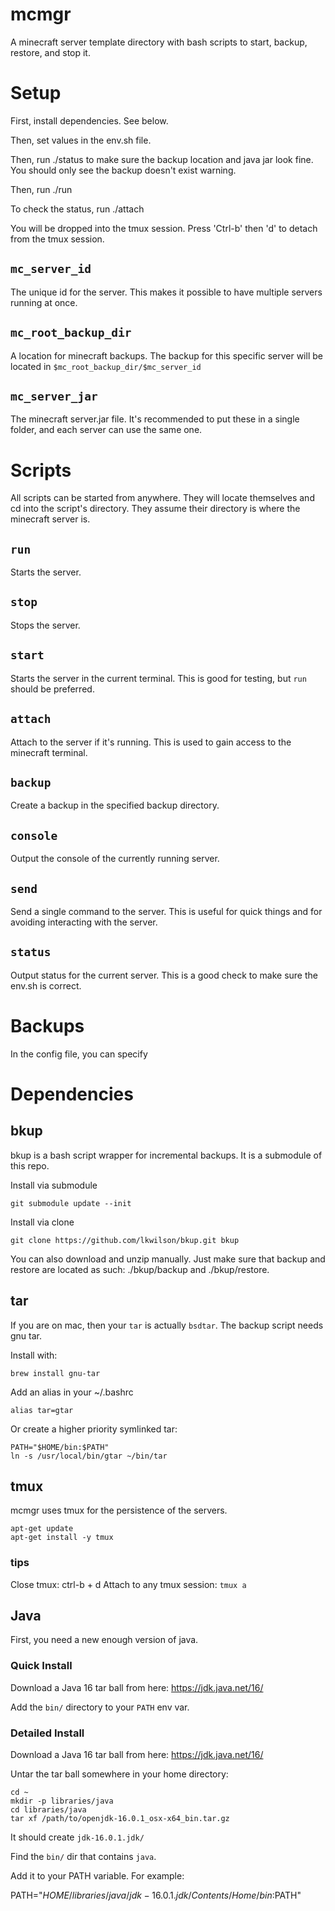 # mcmgr

A minecraft server template directory with bash scripts to start, backup, restore, and stop it.

# Setup

First, install dependencies. See below.

Then, set values in the env.sh file.

Then, run ./status to make sure the backup location and java jar look fine. You
should only see the backup doesn't exist warning.

Then, run ./run

To check the status, run ./attach

You will be dropped into the tmux session. Press 'Ctrl-b' then 'd' to detach
from the tmux session.

## `mc_server_id`

The unique id for the server. This makes it possible to have multiple servers
running at once.

## `mc_root_backup_dir`

A location for minecraft backups. The backup for this specific server will be
located in `$mc_root_backup_dir/$mc_server_id`

## `mc_server_jar`

The minecraft server.jar file. It's recommended to put these in a single folder,
and each server can use the same one.

# Scripts

All scripts can be started from anywhere. They will locate themselves and cd
into the script's directory. They assume their directory is where the minecraft
server is.

## `run`

Starts the server.

## `stop`

Stops the server.

## `start`

Starts the server in the current terminal. This is good for testing, but `run` should be preferred.

## `attach`

Attach to the server if it's running. This is used to gain access to the minecraft terminal.

## `backup`

Create a backup in the specified backup directory.

## `console`

Output the console of the currently running server.

## `send`

Send a single command to the server. This is useful for quick things and for
avoiding interacting with the server.

## `status`

Output status for the current server. This is a good check to make sure the
env.sh is correct.

# Backups

In the config file, you can specify 

# Dependencies

## bkup

bkup is a bash script wrapper for incremental backups. It is a submodule of this repo.

Install via submodule
```
git submodule update --init
```

Install via clone
```
git clone https://github.com/lkwilson/bkup.git bkup
```

You can also download and unzip manually. Just make sure that backup and restore
are located as such: ./bkup/backup and ./bkup/restore.

## tar

If you are on mac, then your `tar` is actually `bsdtar`. The backup script needs
gnu tar.

Install with:

```
brew install gnu-tar
```

Add an alias in your ~/.bashrc
```
alias tar=gtar
```

Or create a higher priority symlinked tar:
```
PATH="$HOME/bin:$PATH"
ln -s /usr/local/bin/gtar ~/bin/tar
```

## tmux

mcmgr uses tmux for the persistence of the servers.


```
apt-get update
apt-get install -y tmux
```

### tips

Close tmux: ctrl-b + d
Attach to any tmux session: `tmux a`

## Java

First, you need a new enough version of java.

### Quick Install

Download a Java 16 tar ball from here: https://jdk.java.net/16/

Add the `bin/` directory to your `PATH` env var.

### Detailed Install

Download a Java 16 tar ball from here: https://jdk.java.net/16/

Untar the tar ball somewhere in your home directory:

```
cd ~
mkdir -p libraries/java
cd libraries/java
tar xf /path/to/openjdk-16.0.1_osx-x64_bin.tar.gz
```

It should create `jdk-16.0.1.jdk/`

Find the `bin/` dir that contains `java`.

Add it to your PATH variable. For example:

PATH="$HOME/libraries/java/jdk-16.0.1.jdk/Contents/Home/bin:$PATH"

